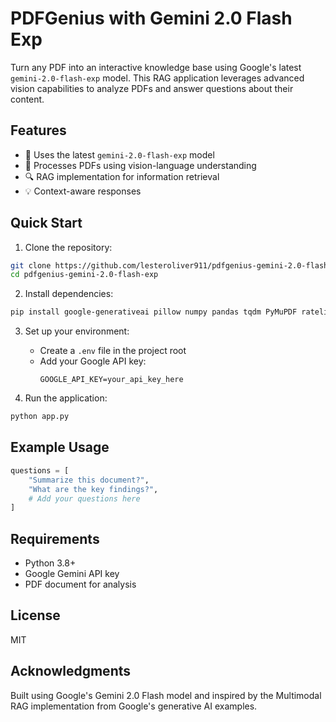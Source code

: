 # PDFGenius with Gemini 2.0 Flash Exp

Turn any PDF into an interactive knowledge base using Google's latest `gemini-2.0-flash-exp` model. This RAG application leverages advanced vision capabilities to analyze PDFs and answer questions about their content.

## Features

- 🚀 Uses the latest `gemini-2.0-flash-exp` model
- 📄 Processes PDFs using vision-language understanding
- 🔍 RAG implementation for information retrieval
- 💡 Context-aware responses

## Quick Start

1. Clone the repository:
```bash
git clone https://github.com/lesteroliver911/pdfgenius-gemini-2.0-flash-exp.git
cd pdfgenius-gemini-2.0-flash-exp
```

2. Install dependencies:
```bash
pip install google-generativeai pillow numpy pandas tqdm PyMuPDF ratelimit python-dotenv
```

3. Set up your environment:
   - Create a `.env` file in the project root
   - Add your Google API key:
     ```
     GOOGLE_API_KEY=your_api_key_here
     ```

4. Run the application:
```bash
python app.py
```

## Example Usage

```python
questions = [
    "Summarize this document?",
    "What are the key findings?",
    # Add your questions here
]
```

## Requirements

- Python 3.8+
- Google Gemini API key
- PDF document for analysis

## License

MIT

## Acknowledgments

Built using Google's Gemini 2.0 Flash model and inspired by the Multimodal RAG implementation from Google's generative AI examples.
